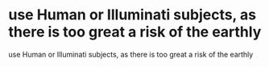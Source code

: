 # use Human or Illuminati subjects, as there is too great a risk of the earthly

use Human or Illuminati subjects, as there is too great a risk of the earthly
